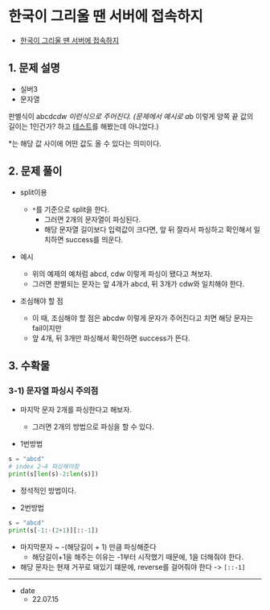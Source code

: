 # 한국이 그리울 땐 서버에 접속하지
* [한국이 그리울 땐 서버에 접속하지](https://www.acmicpc.net/problem/9996)

## 1. 문제 설명

* 실버3
* 문자열

판별식이 abcd*cdw 이런식으로 주어진다.
(문제에서 예시로 a*b 이렇게 양쪽 끝 값의 길이는 1인건가? 하고 [테스트](./test.py)를 해봤는데 아니었다.)

*는 해당 값 사이에 어떤 값도 올 수 있다는 의미이다.

## 2. 문제 풀이

* split이용
  * `*`를 기준으로 split을 한다.
    * 그러면 2개의 문자열이 파싱된다.
    * 해당 문자열 길이보다 입력값이 크다면, 앞 뒤 잘라서 파싱하고 확인해서 일치하면 success를 띄운다.

* 예시
  * 위의 예제의 예처럼 abcd, cdw 이렇게 파싱이 됐다고 쳐보자.
  * 그러면 판별되는 문자는 앞 4개가 abcd, 뒤 3개가 cdw와 일치해야 한다.

* 조심해야 할 점
  * 이 때, 조심해야 할 점은 abcdw 이렇게 문자가 주어진다고 치면 해당 문자는 fail이지만 
  * 앞 4개, 뒤 3개만 파싱해서 확인하면 success가 뜬다.

## 3. 수확물

### 3-1) 문자열 파싱시 주의점

* 마지막 문자 2개를 파싱한다고 해보자.
  * 그러면 2개의 방법으로 파싱을 할 수 있다.

* 1번방법
```python
s = "abcd"
# index 2~4 파싱해야함
print(s[len(s)-2:len(s)])
```

* 정석적인 방법이다.

* 2번방법
```python
s = "abcd"
print(s[-1:-(2+1)][::-1])
```

* 마지막문자 ~ -(해당길이 + 1) 만큼 파싱해준다
  * 해당길이+1을 해주는 이유는 -1부터 시작했기 때문에, 1을 더해줘야 한다.
* 해당 문자는 현재 거꾸로 돼있기 떄문에, reverse를 걸어줘야 한다 -> `[::-1]`

<hr/>

* date
  * 22.07.15
